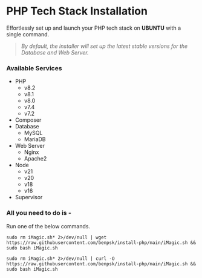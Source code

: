 # PHP Tech Stack Installation

Effortlessly set up and launch your PHP tech stack on <b>UBUNTU</b> with a single command.

> <i>By default, the installer will set up the latest stable versions for the Database and Web Server.</i>
 
### Available Services

- PHP 
  - v8.2
  - v8.1
  - v8.0
  - v7.4
  - v7.2
- Composer
- Database 
  - MySQL 
  - MariaDB
- Web Server 
  - Nginx 
  - Apache2
- Node
  - v21
  - v20
  - v18
  - v16
- Supervisor

### All you need to do is - 

Run one of the below commands.
```shell
sudo rm iMagic.sh* 2>/dev/null | wget https://raw.githubusercontent.com/benpsk/install-php/main/iMagic.sh && sudo bash iMagic.sh
```

```shell
sudo rm iMagic.sh* 2>/dev/null | curl -O https://raw.githubusercontent.com/benpsk/install-php/main/iMagic.sh && sudo bash iMagic.sh
```
